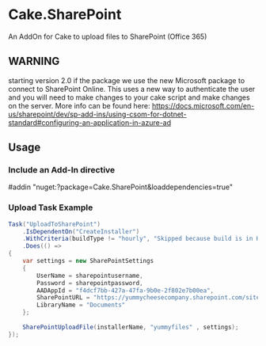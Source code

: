 # Cake.SharePoint
An AddOn for Cake to upload files to SharePoint (Office 365) 

## WARNING

starting version 2.0 if the package we use the new Microsoft package to connect to SharePoint Online. This uses a new way to authenticate the user and you will need to make changes to your cake script and make changes on the server.
More info can be found here:
https://docs.microsoft.com/en-us/sharepoint/dev/sp-add-ins/using-csom-for-dotnet-standard#configuring-an-application-in-azure-ad

## Usage

### Include an Add-In directive

#addin "nuget:?package=Cake.SharePoint&loaddependencies=true"

### Upload Task Example

```c#
Task("UploadToSharePoint")
    .IsDependentOn("CreateInstaller")
    .WithCriteria(buildType != "hourly", "Skipped because build is in Hourly Mode")
    .Does(() =>
{    
    var settings = new SharePointSettings
    {
        UserName = sharepointusername,
        Password = sharepointpassword,
        AADAppId = "f4dcf7bb-427a-47fa-9b0e-2f802e7b00ea",
        SharePointURL = "https://yummycheesecompany.sharepoint.com/sites/yummy",
        LibraryName = "Documents"
    };
    
    SharePointUploadFile(installerName, "yummyfiles" , settings);
});
```
